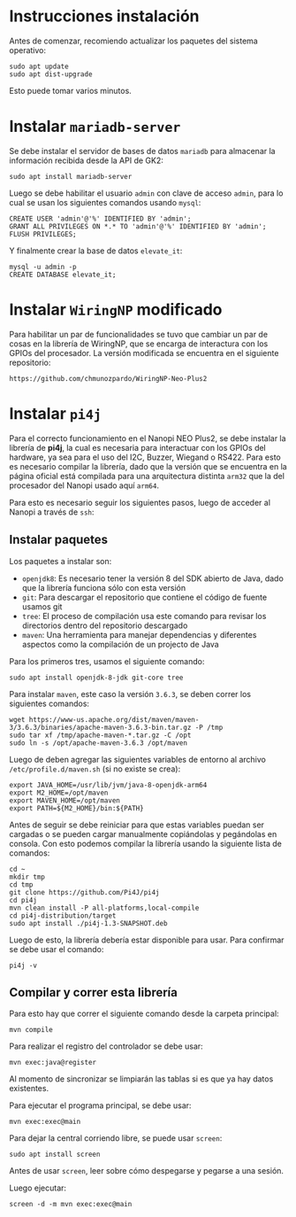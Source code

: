 # **Instrucciones instalación**

Antes de comenzar, recomiendo actualizar los paquetes del sistema operativo:


```
sudo apt update
sudo apt dist-upgrade
```

Esto puede tomar varios minutos.

# Instalar `mariadb-server`

Se debe instalar el servidor de bases de datos `mariadb` para almacenar la información recibida desde la API de GK2:

```
sudo apt install mariadb-server
```

Luego se debe habilitar el usuario `admin` con clave de acceso `admin`, para lo cual se usan los siguientes comandos usando `mysql`:

```
CREATE USER 'admin'@'%' IDENTIFIED BY 'admin';
GRANT ALL PRIVILEGES ON *.* TO 'admin'@'%' IDENTIFIED BY 'admin';
FLUSH PRIVILEGES;
```

Y finalmente crear la base de datos `elevate_it`:
```
mysql -u admin -p
CREATE DATABASE elevate_it;
```

# Instalar `WiringNP` modificado

Para habilitar un par de funcionalidades se tuvo que cambiar un par de cosas en la librería de WiringNP, que se encarga de interactura con los GPIOs del procesador. La versión modificada se encuentra en el siguiente repositorio:

```
https://github.com/chmunozpardo/WiringNP-Neo-Plus2
```

# Instalar `pi4j`

Para el correcto funcionamiento en el Nanopi NEO Plus2, se debe instalar la librería de **pi4j**, la cual es necesaria para interactuar con los GPIOs del hardware, ya sea para el uso del I2C, Buzzer, Wiegand o RS422. Para esto es necesario compilar la librería, dado que la versión que se encuentra en la página oficial está compilada para una arquitectura distinta `arm32` que la del procesador del Nanopi usado aquí `arm64`.

Para esto es necesario seguir los siguientes pasos, luego de acceder al Nanopi a través de `ssh`:

## Instalar paquetes

Los paquetes a instalar son:
- `openjdk8`: Es necesario tener la versión 8 del SDK abierto de Java, dado que la librería funciona sólo con esta versión
- `git`: Para descargar el repositorio que contiene el código de fuente usamos git
- `tree`: El proceso de compilación usa este comando para revisar los directorios dentro del repositorio descargado
- `maven`: Una herramienta para manejar dependencias y diferentes aspectos como la compilación de un projecto de Java

Para los primeros tres, usamos el siguiente comando:

```
sudo apt install openjdk-8-jdk git-core tree
```

Para instalar `maven`, este caso la versión `3.6.3`, se deben correr los siguientes comandos:

```
wget https://www-us.apache.org/dist/maven/maven-3/3.6.3/binaries/apache-maven-3.6.3-bin.tar.gz -P /tmp
sudo tar xf /tmp/apache-maven-*.tar.gz -C /opt
sudo ln -s /opt/apache-maven-3.6.3 /opt/maven
```

Luego de deben agregar las siguientes variables de entorno al archivo `/etc/profile.d/maven.sh` (si no existe se crea):

```
export JAVA_HOME=/usr/lib/jvm/java-8-openjdk-arm64
export M2_HOME=/opt/maven
export MAVEN_HOME=/opt/maven
export PATH=${M2_HOME}/bin:${PATH}
```

Antes de seguir se debe reiniciar para que estas variables puedan ser cargadas o se pueden cargar manualmente copiándolas y pegándolas en consola. Con esto podemos compilar la librería usando la siguiente lista de comandos:

```
cd ~
mkdir tmp
cd tmp
git clone https://github.com/Pi4J/pi4j
cd pi4j
mvn clean install -P all-platforms,local-compile
cd pi4j-distribution/target
sudo apt install ./pi4j-1.3-SNAPSHOT.deb
```

Luego de esto, la librería debería estar disponible para usar. Para confirmar se debe usar el comando:

```
pi4j -v
```

## Compilar y correr esta librería

Para esto hay que correr el siguiente comando desde la carpeta principal:

```
mvn compile
```

Para realizar el registro del controlador se debe usar:

```
mvn exec:java@register
```

Al momento de sincronizar se limpiarán las tablas si es que ya hay datos existentes.

Para ejecutar el programa principal, se debe usar:
```
mvn exec:exec@main
```

Para dejar la central corriendo libre, se puede usar `screen`:

```
sudo apt install screen
```

Antes de usar `screen`, leer sobre cómo despegarse y pegarse a una sesión.

Luego ejecutar:

```
screen -d -m mvn exec:exec@main
```